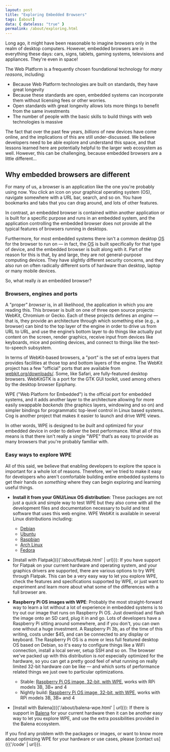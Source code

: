 ```yaml
---
layout: post
title: "Exploring Embedded Browsers"
tags: [about]
data: { dateless: "true" }
permalink: /about/exploring.html 
--- 
```


Long ago, it might have been reasonable to imagine browsers only in the realm of desktop computers.  However, embedded browsers are in everything these days: cars, signs, tablets, gaming systems, televisions and appliances.  They're even in space!

The Web Platform is a frequently chosen foundational technology for _many reasons_, including:

* Because Web Platform technologies are built on standards, they have great longevity 
* Because these standards are open, embedded systems can incorporate them without licensing fees or other worries.  
* Open standards with great longevity allows lots more things to benefit from the same investments
* The number of people with the basic skills to build things with web technologies is massive 

The fact that over the past few years, _billions_ of new devices have come online, and the implications of this are still under-discussed.  We believe developers need to be able explore and understand this space, and that lessons learned here are potentially helpful to the larger web ecosystem as well. However, this can be challenging, because embedded browsers are a little different...

## Why embedded browsers are different
For many of us, a browser is an application like the one you're probably using now.  You click an icon on your graphical operating system (OS), navigate somewhere with a URL bar, search, and so on.  You have bookmarks and tabs that you can drag around, and lots of other features.

In contrast, an embedded browser is contained within another application or is built for a specific purpose and runs in an embedded system, and the application controlling the embedded browser does not provide all the typical features of browsers running in desktops.

Furthermore, for most embedded systems there isn't a common desktop <abbr title="Operating System">OS</abbr> for the browser to run on&nbsp;— in fact, the <abbr title="Operating System">OS</abbr> is built specifically for that type of device, and the embedded browser is built along with it.  Part of the reason for this is that, by and large, they are not general-purpose computing devices.  They have slightly different security concerns, and they also run on often radically different sorts of hardware than desktop, laptop or many mobile devices.

So, what really _is_ an embedded browser?

### Browsers, engines and ports

A "proper" _browser_ is, in all likelihood, the application in which you are reading this.  This browser is built on one of three open source projects: WebKit, Chromium or Gecko.  Each of these projects defines an _engine_&nbsp;— that is, they provide an architecture through which something else (e.g., a browser) can bind to the top layer of the engine in order to drive us from URL to URL, and use the engine’s bottom layer to do things like actually put content on the screen, render graphics, receive input from devices like keyboards, mice and pointing devices, and connect to things like the text-to-speech subsystem.

In terms of WebKit-based browsers, a "port" is the set of extra layers that provides facilities at those top and bottom layers of the engine.  The WebKit project has a few "official" ports that are available from [webkit.org/downloads/](https://webkit.org/downloads/).  Some, like Safari, are fully-featured desktop browsers.  WebKitGTK is a port for the GTK GUI toolkit, used among others by the desktop browser Epiphany.

WPE ("Web Platform for Embedded") is the official port for embedded systems, and it adds another layer to the architecture allowing for more easily swappable _backends_ (the graphics layers, windowing and so on) and simpler bindings for programmatic top-level control in Linux based systems.  Cog is another project that makes it easier to launch and drive WPE views.

In other words, WPE is designed to be _built_ and optimized for your embedded device in order to deliver the best performance.  What all of this means is that there isn't really a single "WPE" that’s as easy to provide as many browsers that you're probably familiar with.


### Easy ways to explore WPE
All of this said, we believe that enabling developers to explore the space is important for a whole lot of reasons.  Therefore, we've tried to make it easy for developers who aren't comfortable building entire embedded systems to get their hands on _something_ where they can begin exploring and learning useful things.

* __Install it from your GNU/Linux OS distribution__: These packages are not just a quick and simple way to test WPE but they also come with all the development files and documentation necessary to build and test software that uses this web engine.  WPE WebKit is available in several Linux distributions including:
  * [Debian](https://packages.debian.org/search?searchon=sourcenames&keywords=wpewebkit)
  * [Ubuntu](https://packages.ubuntu.com/search?keywords=wpewebkit&searchon=sourcenames&suite=all&section=all)
  * [Raspbian](https://archive.raspbian.org/raspbian/pool/main/w/wpewebkit/)
  * [Arch Linux](https://archlinux.org/packages/extra/x86_64/wpewebkit/)
  * [Fedora](https://copr.fedorainfracloud.org/coprs/philn/wpewebkit/)

* [Install with Flatpak]({{'/about/flatpak.html' | url}}): If you have support for Flatpak on your current hardware and operating system, and your graphics drivers are supported, there are various options to try WPE through Flatpak.  This can be a very easy way to let you explore WPE, check the features and specifications supported by WPE, or just want to experiment and learn more about what some of the differences with a full browser are.

* __Raspberry Pi OS images with WPE__: Probably the most straight-forward way to learn a lot without a lot of experience in embedded systems is to try out our image that runs on Raspberry Pi OS.  Just download and flash the image onto an SD card, plug it in and go.  Lots of developers have a Raspberry Pi sitting around somewhere, and if you don't, you can own one without a huge investment.  A Raspberry Pi 3b, as of the time of this writing, costs under $45, and can be connected to any display or keyboard.  The Raspberry Pi OS is a more or less full featured desktop OS based on Debian, so it's easy to configure things like a WiFi connection, install a local server, setup SSH and so on.  The browser we've packed up with this distribution is _not_ especially optimized for the hardware, so you can get a pretty good feel of what running on really limited 32-bit hardware _can_ be like&nbsp;— and which sorts of performance related things we just owe to particular optimizations.
  * Stable: [Raspberry Pi OS image, 32-bit, with WPE](https://wk-contrib.igalia.com/debian/images/wpe-raspbian.img.zip), works with RPi models 3B, 3B+ and 4
  * Nightly build: [Raspberry Pi OS image, 32-bit, with WPE](https://wk-contrib.igalia.com/debian/images/nightly/wpe-raspbian.img.zip), works with RPi models 3B, 3B+ and 4

* [Install with Balena]({{'/about/balena-wpe.html' | url}}): If there is support in [Balena](https://www.balena.io/) for your current hardware then it can be another easy way to let you explore WPE, and use the extra possibilities provided in the Balena ecosystem.

If you find any problem with the packages or images, or want to know more about optimizing WPE for your hardware or use cases, please [contact us]({{'/code' | url}}).

